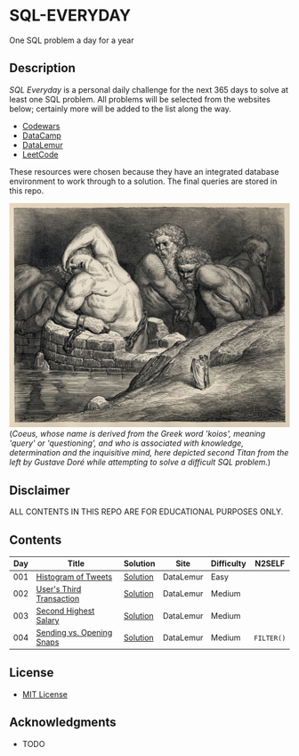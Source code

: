 # SQL-EVERYDAY

One SQL problem a day for a year

## Description

_SQL Everyday_ is a personal daily challenge for the next 365 days to solve at least one SQL problem. All problems will be selected from the websites below; certainly more will be added to the list along the way.

* [Codewars](https://www.codewars.com/)
* [DataCamp](https://www.datacamp.com/)
* [DataLemur](https://datalemur.com/)
* [LeetCode](https://leetcode.com/)

These resources were chosen because they have an integrated database environment to work through to a solution. The final queries are stored in this repo.

![Coeus](resources/coeus.jpg)
(_Coeus, whose name is derived from the Greek word 'koios', meaning 'query' or 'questioning', and who is associated with knowledge, determination and the inquisitive mind, here depicted second Titan from the left by Gustave Doré while attempting to solve a difficult SQL problem._)

## Disclaimer

ALL CONTENTS IN THIS REPO ARE FOR EDUCATIONAL PURPOSES ONLY.

## Contents

| Day   | Title                                                                                  | Solution  | Site        | Difficulty  | N2SELF                |
| ----- | -------------------------------------------------------------------------------------- | --------- | ----------- | ----------- | --------------------- |
| 001   | [Histogram of Tweets](https://datalemur.com/questions/sql-histogram-tweets)            | [Solution](solutions/001_histogram_of_tweets.md)  | DataLemur    | Easy  |  |
| 002   | [User's Third Transaction](https://datalemur.com/questions/sql-third-transaction)      | [Solution](solutions/002_users_third_transaction.md)  | DataLemur    | Medium  |  |
| 003   | [Second Highest Salary](https://datalemur.com/questions/sql-second-highest-salary)     | [Solution](solutions/003_second_highest_salary.md)  | DataLemur    | Medium  |  |
| 004   | [Sending vs. Opening Snaps](https://datalemur.com/questions/time-spent-snaps)          | [Solution](solutions/004_sending_vs_opening_snaps.md)  | DataLemur    | Medium  | `FILTER()`  |

## License

* [MIT License](https://github.com/ggeerraarrdd/sql-everyday/blob/main/LICENSE)

## Acknowledgments

* TODO
